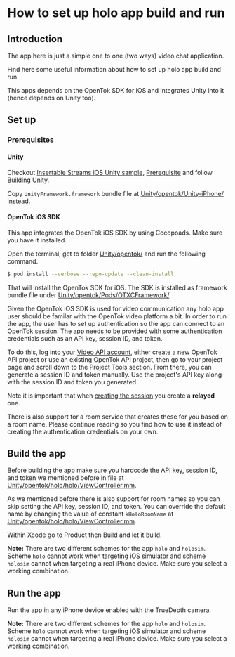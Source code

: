 # How to set up holo app build and run

## Introduction

The app here is just a simple one to one (two ways) video chat application.

Find here some useful information about how to set up holo app build and run.

This apps depends on the OpenTok SDK for iOS and integrates Unity into it (hence
depends on Unity too).

## Set up

### Prerequisites

#### Unity

Checkout [Insertable Streams iOS Unity sample](https://github.com/Vonage/vonage-media-transformers-samples/tree/main/Unity/ios#insertable-streams-ios-unity-sample), [Prerequisite](https://github.com/Vonage/vonage-media-transformers-samples/tree/main/Unity/ios#prerequisite) and follow [Building Unity](https://github.com/Vonage/vonage-media-transformers-samples/tree/main/Unity/ios#building-unity).

Copy `UnityFramework.framework` bundle file at [Unity/opentok/Unity-iPhone/](https://github.com/Vonage/vonage-media-transformers-samples/tree/main/Unity/opentok/Unity-iPhone/) instead.

#### OpenTok iOS SDK

This app integrates the OpenTok iOS SDK by using Cocopoads. Make sure you have it
installed.

Open the terminal, get to folder [Unity/opentok/](https://github.com/Vonage/vonage-media-transformers-samples/tree/main/Unity/opentok)
and run the following command.

```bash
$ pod install --verbose --repo-update --clean-install
```

That will install the OpenTok SDK for iOS. The SDK is installed as framework bundle file under [Unity/opentok/Pods/OTXCFramework/](https://github.com/Vonage/vonage-media-transformers-samples/tree/main/Unity/opentok/Pods/OTXCFramework).

Given the OpenTok iOS SDK is used for video communication any holo app user
should be familar with the OpenTok video platform a bit. In order to run the app,
the user has to set up authentication so the app can connect to an OpenTok
session. The app needs to be provided with some authentication credentials such
as an API key, session ID, and token.

To do this, log into your [Video API account](https://tokbox.com/account), either
create a new OpenTok API project or use an existing OpenTok API project, then go
to your project page and scroll down to the Project Tools section. From there,
you can generate a session ID and token manually. Use the project's API key along
with the session ID and token you generated.

Note it is important that when [creating the session](https://tokbox.com/developer/guides/create-session/)
you create a **relayed** one.

There is also support for a room service that creates these for you based on a
room name. Please continue reading so you find how to use it instead of creating
the authentication credentials on your own.

## Build the app

Before building the app make sure you hardcode the API key, session ID, and token
we mentioned before in file at [Unity/opentok/holo/holo/ViewController.mm](https://github.com/Vonage/vonage-media-transformers-samples/tree/main/Unity/opentok/holo/holo/ViewController.mm).

As we mentioned before there is also support for room names so you can skip
setting the API key, session ID, and token. You can override the default name by
changing the value of constant `kHoloRoomName` at [Unity/opentok/holo/holo/ViewController.mm](https://github.com/Vonage/vonage-media-transformers-samples/tree/main/Unity/opentok/holo/holo/ViewController.mm).

Within Xcode go to Product then Build and let it build.

**Note:** There are two different schemes for the app `holo` and `holosim`.
Scheme `holo` cannot work when targeting iOS simulator and scheme `holosim`
cannot when targeting a real iPhone device. Make sure you select a working
combination.

## Run the app

Run the app in any iPhone device enabled with the TrueDepth camera.

**Note:** There are two different schemes for the app `holo` and `holosim`.
Scheme `holo` cannot work when targeting iOS simulator and scheme `holosim`
cannot when targeting a real iPhone device. Make sure you select a working
combination.
